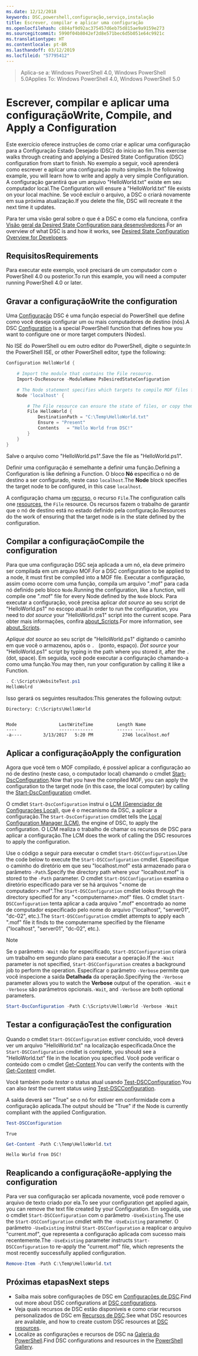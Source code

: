 ```yaml
---
ms.date: 12/12/2018
keywords: DSC,powershell,configuração,serviço,instalação
title: Escrever, compilar e aplicar uma configuração
ms.openlocfilehash: c884af9d92ac375457d6eb75d815ae9a9159e273
ms.sourcegitcommit: 5990f04b8042ef2d8e571bec6d5b051e64c9921c
ms.translationtype: HT
ms.contentlocale: pt-BR
ms.lasthandoff: 03/12/2019
ms.locfileid: "57795412"
---
```

> <span data-ttu-id="d74cf-103">Aplica-se a: Windows PowerShell 4.0, Windows PowerShell 5.0</span><span class="sxs-lookup"><span data-stu-id="d74cf-103">Applies To: Windows PowerShell 4.0, Windows PowerShell 5.0</span></span>

# <a name="write-compile-and-apply-a-configuration"></a><span data-ttu-id="d74cf-104">Escrever, compilar e aplicar uma configuração</span><span class="sxs-lookup"><span data-stu-id="d74cf-104">Write, Compile, and Apply a Configuration</span></span>

<span data-ttu-id="d74cf-105">Este exercício oferece instruções de como criar e aplicar uma configuração para a Configuração Estado Desejado (DSC) do início ao fim.</span><span class="sxs-lookup"><span data-stu-id="d74cf-105">This exercise walks through creating and applying a Desired State Configuration (DSC) configuration from start to finish.</span></span>
<span data-ttu-id="d74cf-106">No exemplo a seguir, você aprenderá como escrever e aplicar uma configuração muito simples.</span><span class="sxs-lookup"><span data-stu-id="d74cf-106">In the following example, you will learn how to write and apply a very simple Configuration.</span></span> <span data-ttu-id="d74cf-107">A configuração garantirá que um arquivo "HelloWorld.txt" existe em seu computador local.</span><span class="sxs-lookup"><span data-stu-id="d74cf-107">The Configuration will ensure a "HelloWorld.txt" file exists on your local machine.</span></span> <span data-ttu-id="d74cf-108">Se você excluir o arquivo, a DSC o criará novamente em sua próxima atualização.</span><span class="sxs-lookup"><span data-stu-id="d74cf-108">If you delete the file, DSC will recreate it the next time it updates.</span></span>

<span data-ttu-id="d74cf-109">Para ter uma visão geral sobre o que é a DSC e como ela funciona, confira [Visão geral da Desired State Configuration para desenvolvedores](../overview/overview.md).</span><span class="sxs-lookup"><span data-stu-id="d74cf-109">For an overview of what DSC is and how it works, see [Desired State Configuration Overview for Developers](../overview/overview.md).</span></span>

## <a name="requirements"></a><span data-ttu-id="d74cf-110">Requisitos</span><span class="sxs-lookup"><span data-stu-id="d74cf-110">Requirements</span></span>

<span data-ttu-id="d74cf-111">Para executar este exemplo, você precisará de um computador com o PowerShell 4.0 ou posterior.</span><span class="sxs-lookup"><span data-stu-id="d74cf-111">To run this example, you will need a computer running PowerShell 4.0 or later.</span></span>

## <a name="write-the-configuration"></a><span data-ttu-id="d74cf-112">Gravar a configuração</span><span class="sxs-lookup"><span data-stu-id="d74cf-112">Write the configuration</span></span>

<span data-ttu-id="d74cf-113">Uma [Configuração](configurations.md) DSC é uma função especial do PowerShell que define como você deseja configurar um ou mais computadores de destino (nós).</span><span class="sxs-lookup"><span data-stu-id="d74cf-113">A DSC [Configuration](configurations.md) is a special PowerShell function that defines how you want to configure one or more target computers (Nodes).</span></span>

<span data-ttu-id="d74cf-114">No ISE do PowerShell ou em outro editor do PowerShell, digite o seguinte:</span><span class="sxs-lookup"><span data-stu-id="d74cf-114">In the PowerShell ISE, or other PowerShell editor, type the following:</span></span>

```powershell
Configuration HelloWorld {

    # Import the module that contains the File resource.
    Import-DscResource -ModuleName PsDesiredStateConfiguration

    # The Node statement specifies which targets to compile MOF files for, when this configuration is executed.
    Node 'localhost' {

        # The File resource can ensure the state of files, or copy them from a source to a destination with persistent updates.
        File HelloWorld {
            DestinationPath = "C:\Temp\HelloWorld.txt"
            Ensure = "Present"
            Contents   = "Hello World from DSC!"
        }
    }
}
```

<span data-ttu-id="d74cf-115">Salve o arquivo como "HelloWorld.ps1".</span><span class="sxs-lookup"><span data-stu-id="d74cf-115">Save the file as "HelloWorld.ps1".</span></span>

<span data-ttu-id="d74cf-116">Definir uma configuração é semelhante a definir uma função.</span><span class="sxs-lookup"><span data-stu-id="d74cf-116">Defining a Configuration is like defining a Function.</span></span> <span data-ttu-id="d74cf-117">O bloco **Nó** especifica o nó de destino a ser configurado, neste caso `localhost`.</span><span class="sxs-lookup"><span data-stu-id="d74cf-117">The **Node** block specifies the target node to be configured, in this case `localhost`.</span></span>

<span data-ttu-id="d74cf-118">A configuração chama um [recurso](../resources/resources.md), o recurso `File`.</span><span class="sxs-lookup"><span data-stu-id="d74cf-118">The configuration calls one [resources](../resources/resources.md), the `File` resource.</span></span> <span data-ttu-id="d74cf-119">Os recursos fazem o trabalho de garantir que o nó de destino está no estado definido pela configuração.</span><span class="sxs-lookup"><span data-stu-id="d74cf-119">Resources do the work of ensuring that the target node is in the state defined by the configuration.</span></span>

## <a name="compile-the-configuration"></a><span data-ttu-id="d74cf-120">Compilar a configuração</span><span class="sxs-lookup"><span data-stu-id="d74cf-120">Compile the configuration</span></span>

<span data-ttu-id="d74cf-121">Para que uma configuração DSC seja aplicada a um nó, ela deve primeiro ser compilada em um arquivo MOF.</span><span class="sxs-lookup"><span data-stu-id="d74cf-121">For a DSC configuration to be applied to a node, it must first be compiled into a MOF file.</span></span>
<span data-ttu-id="d74cf-122">Executar a configuração, assim como ocorre com uma função, compila um arquivo ".mof" para cada nó definido pelo bloco `Node`.</span><span class="sxs-lookup"><span data-stu-id="d74cf-122">Running the configuration, like a function, will compile one ".mof" file for every Node defined by the `Node` block.</span></span>
<span data-ttu-id="d74cf-123">Para executar a configuração, você precisa aplicar *dot source* ao seu script de "HelloWorld.ps1" no escopo atual.</span><span class="sxs-lookup"><span data-stu-id="d74cf-123">In order to run the configuration, you need to *dot source* your "HelloWorld.ps1" script into the current scope.</span></span>
<span data-ttu-id="d74cf-124">Para obter mais informações, confira [about_Scripts](/powershell/module/microsoft.powershell.core/about/about_scripts?view=powershell-6#script-scope-and-dot-sourcing).</span><span class="sxs-lookup"><span data-stu-id="d74cf-124">For more information, see [about_Scripts](/powershell/module/microsoft.powershell.core/about/about_scripts?view=powershell-6#script-scope-and-dot-sourcing).</span></span>

<span data-ttu-id="d74cf-125"><!-- markdownlint-disable MD038 -->
*Aplique dot source* ao seu script de "HelloWorld.ps1" digitando o caminho em que você o armazenou, após o `. ` (ponto, espaço).</span><span class="sxs-lookup"><span data-stu-id="d74cf-125"><!-- markdownlint-disable MD038 -->
*Dot source* your "HelloWorld.ps1" script by typing in the path where you stored it, after the `. ` (dot, space).</span></span> <span data-ttu-id="d74cf-126">Em seguida, você pode executar a configuração chamando-a como uma função.</span><span class="sxs-lookup"><span data-stu-id="d74cf-126">You may then, run your configuration by calling it like a Function.</span></span>
<!-- markdownlint-enable MD038 -->

```powershell
. C:\Scripts\WebsiteTest.ps1
HelloWolrd
```

<span data-ttu-id="d74cf-127">Isso gerará os seguintes resultados:</span><span class="sxs-lookup"><span data-stu-id="d74cf-127">This generates the following output:</span></span>

```output
Directory: C:\Scripts\HelloWorld


Mode                LastWriteTime         Length Name
----                -------------         ------ ----
-a----        3/13/2017   5:20 PM           2746 localhost.mof
```

## <a name="apply-the-configuration"></a><span data-ttu-id="d74cf-128">Aplicar a configuração</span><span class="sxs-lookup"><span data-stu-id="d74cf-128">Apply the configuration</span></span>

<span data-ttu-id="d74cf-129">Agora que você tem o MOF compilado, é possível aplicar a configuração ao nó de destino (neste caso, o computador local) chamando o cmdlet [Start-DscConfiguration](/powershell/module/psdesiredstateconfiguration/start-dscconfiguration).</span><span class="sxs-lookup"><span data-stu-id="d74cf-129">Now that you have the compiled MOF, you can apply the configuration to the target node (in this case, the local computer) by calling the [Start-DscConfiguration](/powershell/module/psdesiredstateconfiguration/start-dscconfiguration) cmdlet.</span></span>

<span data-ttu-id="d74cf-130">O cmdlet `Start-DscConfiguration` instrui o [LCM (Gerenciador de Configurações Local)](../managing-nodes/metaConfig.md), que é o mecanismo da DSC, a aplicar a configuração.</span><span class="sxs-lookup"><span data-stu-id="d74cf-130">The `Start-DscConfiguration` cmdlet tells the [Local Configuration Manager (LCM)](../managing-nodes/metaConfig.md), the engine of DSC, to apply the configuration.</span></span>
<span data-ttu-id="d74cf-131">O LCM realiza o trabalho de chamar os recursos de DSC para aplicar a configuração.</span><span class="sxs-lookup"><span data-stu-id="d74cf-131">The LCM does the work of calling the DSC resources to apply the configuration.</span></span>

<span data-ttu-id="d74cf-132">Use o código a seguir para executar o cmdlet `Start-DSCConfiguration`.</span><span class="sxs-lookup"><span data-stu-id="d74cf-132">Use the code below to execute the `Start-DSCConfiguration` cmdlet.</span></span> <span data-ttu-id="d74cf-133">Especifique o caminho do diretório em que seu "localhost.mof" está armazenado para o parâmetro `-Path`.</span><span class="sxs-lookup"><span data-stu-id="d74cf-133">Specify the directory path where your "localhost.mof" is stored to the `-Path` parameter.</span></span> <span data-ttu-id="d74cf-134">O cmdlet `Start-DSCConfiguration` examina o diretório especificado para ver se há arquivos "\<nome de computador\>.mof".</span><span class="sxs-lookup"><span data-stu-id="d74cf-134">The `Start-DSCConfiguration` cmdlet looks through the directory specified for any "\<computername\>.mof" files.</span></span> <span data-ttu-id="d74cf-135">O cmdlet `Start-DSCConfiguration` tenta aplicar a cada arquivo ".mof" encontrado ao nome de computador especificado pelo nome do arquivo ("localhost", "server01", "dc-02", etc.).</span><span class="sxs-lookup"><span data-stu-id="d74cf-135">The `Start-DSCConfiguration` cmdlet attempts to apply each ".mof" file it finds to the computername specified by the filename ("localhost", "server01", "dc-02", etc.).</span></span>

> [!NOTE]
> <span data-ttu-id="d74cf-136">Se o parâmetro `-Wait` não for especificado, `Start-DSCConfiguration` criará um trabalho em segundo plano para executar a operação.</span><span class="sxs-lookup"><span data-stu-id="d74cf-136">If the `-Wait` parameter is not specified, `Start-DSCConfiguration` creates a background job to perform the operation.</span></span> <span data-ttu-id="d74cf-137">Especificar o parâmetro `-Verbose` permite que você inspecione a saída **Detalhada** da operação.</span><span class="sxs-lookup"><span data-stu-id="d74cf-137">Specifying the `-Verbose` parameter allows you to watch the **Verbose** output of the operation.</span></span> <span data-ttu-id="d74cf-138">`-Wait` e `-Verbose` são parâmetros opcionais.</span><span class="sxs-lookup"><span data-stu-id="d74cf-138">`-Wait`, and `-Verbose` are both optional parameters.</span></span>

```powershell
Start-DscConfiguration -Path C:\Scripts\HelloWorld -Verbose -Wait
```

## <a name="test-the-configuration"></a><span data-ttu-id="d74cf-139">Testar a configuração</span><span class="sxs-lookup"><span data-stu-id="d74cf-139">Test the configuration</span></span>

<span data-ttu-id="d74cf-140">Quando o cmdlet `Start-DSCConfiguration` estiver concluído, você deverá ver um arquivo "HelloWorld.txt" na localização especificada.</span><span class="sxs-lookup"><span data-stu-id="d74cf-140">Once the `Start-DSCConfiguration` cmdlet is complete, you should see a "HelloWorld.txt" file in the location you specified.</span></span> <span data-ttu-id="d74cf-141">Você pode verificar o conteúdo com o cmdlet [Get-Content](/powershell/module/microsoft.powershell.management/get-content).</span><span class="sxs-lookup"><span data-stu-id="d74cf-141">You can verify the contents with the [Get-Content](/powershell/module/microsoft.powershell.management/get-content) cmdlet.</span></span>

<span data-ttu-id="d74cf-142">Você também pode *testar* o status atual usando [Test-DSCConfiguration](/powershell/module/psdesiredstateconfiguration/Test-DSCConfiguration).</span><span class="sxs-lookup"><span data-stu-id="d74cf-142">You can also *test* the current status using [Test-DSCConfiguration](/powershell/module/psdesiredstateconfiguration/Test-DSCConfiguration).</span></span>

<span data-ttu-id="d74cf-143">A saída deverá ser "True" se o nó for estiver em conformidade com a configuração aplicada.</span><span class="sxs-lookup"><span data-stu-id="d74cf-143">The output should be "True" if the Node is currently compliant with the applied Configuration.</span></span>

```powershell
Test-DSCConfiguration
```

```output
True
```

```powershell
Get-Content -Path C:\Temp\HelloWorld.txt
```

```output
Hello World from DSC!
```

## <a name="re-applying-the-configuration"></a><span data-ttu-id="d74cf-144">Reaplicando a configuração</span><span class="sxs-lookup"><span data-stu-id="d74cf-144">Re-applying the configuration</span></span>

<span data-ttu-id="d74cf-145">Para ver sua configuração ser aplicada novamente, você pode remover o arquivo de texto criado por ela.</span><span class="sxs-lookup"><span data-stu-id="d74cf-145">To see your configuration get applied again, you can remove the text file created by your Configuration.</span></span> <span data-ttu-id="d74cf-146">Em seguida, use o cmdlet `Start-DSCConfiguration` com o parâmetro `-UseExisting`.</span><span class="sxs-lookup"><span data-stu-id="d74cf-146">The use the `Start-DSCConfiguration` cmdlet with the `-UseExisting` parameter.</span></span> <span data-ttu-id="d74cf-147">O parâmetro `-UseExisting` instrui `Start-DSCConfiguration` a reaplicar o arquivo "current.mof", que representa a configuração aplicada com sucesso mais recentemente.</span><span class="sxs-lookup"><span data-stu-id="d74cf-147">The `-UseExisting` parameter instructs `Start-DSCConfiguration` to re-apply the "current.mof" file, which represents the most recently successfully applied configuration.</span></span>

```powershell
Remove-Item -Path C:\Temp\HelloWorld.txt
```

## <a name="next-steps"></a><span data-ttu-id="d74cf-148">Próximas etapas</span><span class="sxs-lookup"><span data-stu-id="d74cf-148">Next steps</span></span>

- <span data-ttu-id="d74cf-149">Saiba mais sobre configurações de DSC em [Configurações de DSC](configurations.md).</span><span class="sxs-lookup"><span data-stu-id="d74cf-149">Find out more about DSC configurations at [DSC configurations](configurations.md).</span></span>
- <span data-ttu-id="d74cf-150">Veja quais recursos de DSC estão disponíveis e como criar recursos personalizados de DSC em [Recursos de DSC](../resources/resources.md).</span><span class="sxs-lookup"><span data-stu-id="d74cf-150">See what DSC resources are available, and how to create custom DSC resources at [DSC resources](../resources/resources.md).</span></span>
- <span data-ttu-id="d74cf-151">Localize as configurações e recursos de DSC na [Galeria do PowerShell](https://www.powershellgallery.com/).</span><span class="sxs-lookup"><span data-stu-id="d74cf-151">Find DSC configurations and resources in the [PowerShell Gallery](https://www.powershellgallery.com/).</span></span>

